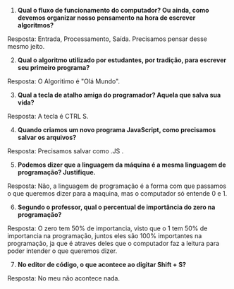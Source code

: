 1. **Qual o fluxo de funcionamento do computador? Ou ainda, como devemos organizar nosso pensamento na hora de escrever algoritmos?** 

Resposta: Entrada, Processamento, Saída. Precisamos pensar desse mesmo jeito.

2. **Qual o algoritmo utilizado por estudantes, por tradição, para escrever seu primeiro programa?**

Resposta: O Algoritimo é "Olá Mundo".

3. **Qual a tecla de atalho amiga do programador? Aquela que salva sua vida?**

Resposta: A tecla é CTRL S.

4. **Quando criamos um novo programa JavaScript, como precisamos salvar os arquivos?**

Resposta: Precisamos salvar como .JS .

5. **Podemos dizer que a linguagem da máquina é a mesma linguagem de programação? Justifique.**

Resposta: Não, a linguagem de programação é a forma com que passamos o que queremos dizer para a maquina, mas o computador só entende 0 e 1.

6. **Segundo o professor, qual o percentual de importância do zero na programação?**

Resposta: O zero tem 50% de importancia, visto que o 1 tem 50% de importancia na programação, juntos eles são 100% importantes na programação, ja que é atraves deles que o computador faz a leitura para poder intender o que queremos dizer.

7. **No editor de código, o que acontece ao digitar Shift + S?**

Resposta: No meu não acontece nada.